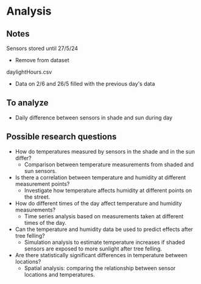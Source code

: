 # Analysis

## Notes

Sensors stored until 27/5/24

- Remove from dataset

daylightHours.csv

- Data on 2/6 and 26/5 filled with the previous day's data

## To analyze

- Daily difference between sensors in shade and sun during day

## Possible research questions

- How do temperatures measured by sensors in the shade and in the sun differ?
    - Comparison between temperature measurements from shaded and sun sensors.
- Is there a correlation between temperature and humidity at different measurement points?
    - Investigate how temperature affects humidity at different points on the street.
- How do different times of the day affect temperature and humidity measurements?
    - Time series analysis based on measurements taken at different times of the day.
- Can the temperature and humidity data be used to predict effects after tree felling?
    - Simulation analysis to estimate temperature increases if shaded sensors are exposed to more sunlight after tree felling.
- Are there statistically significant differences in temperature between locations?
    - Spatial analysis: comparing the relationship between sensor locations and temperatures.


